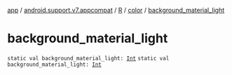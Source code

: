 [app](../../../index.md) / [android.support.v7.appcompat](../../index.md) / [R](../index.md) / [color](index.md) / [background_material_light](.)

# background_material_light

`static val background_material_light: `[`Int`](https://kotlinlang.org/api/latest/jvm/stdlib/kotlin/-int/index.html)
`static val background_material_light: `[`Int`](https://kotlinlang.org/api/latest/jvm/stdlib/kotlin/-int/index.html)